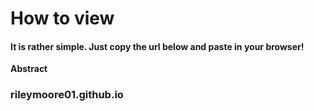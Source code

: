 <h1> How to view </h1>

<h4> It is rather simple. Just copy the url below and paste in your browser! </h4>

**Abstract**
<h3> rileymoore01.github.io </h3>
